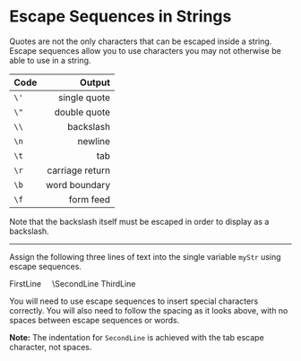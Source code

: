 # Escape Sequences in Strings
Quotes are not the only characters that can be escaped inside a string. Escape sequences allow you to use characters you may not otherwise be able to use in a string.

|Code |	Output
|-----|------:|
|`\'` |	single quote
|`\"` |	double quote
|`\\` |	backslash
|`\n` |	newline
|`\t` |	tab
|`\r` |	carriage return
|`\b` |	word boundary
|`\f` |	form feed
Note that the backslash itself must be escaped in order to display as a backslash.

---
Assign the following three lines of text into the single variable `myStr` using escape sequences.

FirstLine
&nbsp;&nbsp;&nbsp;&nbsp;\SecondLine
ThirdLine

You will need to use escape sequences to insert special characters correctly. You will also need to follow the spacing as it looks above, with no spaces between escape sequences or words.

**Note:** The indentation for `SecondLine` is achieved with the tab escape character, not spaces.